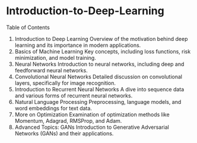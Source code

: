 # Introduction-to-Deep-Learning

Table of Contents
1. Introduction to Deep Learning
Overview of the motivation behind deep learning and its importance in modern applications.
2. Basics of Machine Learning
Key concepts, including loss functions, risk minimization, and model training.
3. Neural Networks
Introduction to neural networks, including deep and feedforward neural networks.
4. Convolutional Neural Networks
Detailed discussion on convolutional layers, specifically for image recognition.
5. Introduction to Recurrent Neural Networks
A dive into sequence data and various forms of recurrent neural networks.
6. Natural Language Processing
Preprocessing, language models, and word embeddings for text data.
7. More on Optimization
Examination of optimization methods like Momentum, Adagrad, RMSProp, and Adam.
8. Advanced Topics: GANs
Introduction to Generative Adversarial Networks (GANs) and their applications.

